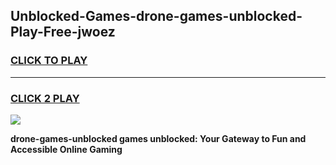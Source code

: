 
## Unblocked-Games-drone-games-unblocked-Play-Free-jwoez
<h3>
<a href="https://premium76.site?title=drone-games-unblocked&ref=17A">CLICK TO PLAY</a></h3>
<hr>

<h3>
<a href="https://premium76.site?title=drone-games-unblocked&ref=17A">CLICK 2 PLAY</a>
  
</h3>

<a href="https://premium76.site?title=drone-games-unblocked&ref=17A"><img src="https://clearcache.store/games.png"></a>


**drone-games-unblocked games unblocked: Your Gateway to Fun and Accessible Online Gaming**
